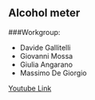 ## Alcohol meter

###Workgroup:
* Davide Gallitelli
* Giovanni Mossa
* Giulia Angarano
* Massimo De Giorgio

[Youtube Link](http://www.youtu.be/IU4HSrdEG0c)
